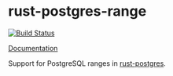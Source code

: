 # rust-postgres-range
[![Build Status](https://travis-ci.org/sfackler/rust-postgres-range.svg?branch=master)](https://travis-ci.org/sfackler/rust-postgres-range)

[Documentation](https://sfackler.github.io/rust-postgres-range/doc/v0.8.2/postgres_range)

Support for PostgreSQL ranges in [rust-postgres](https://github.com/sfackler/rust-postgres).
